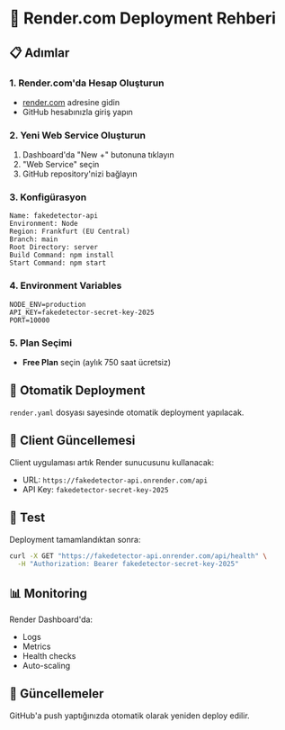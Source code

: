 # 🚀 Render.com Deployment Rehberi

## 📋 Adımlar

### 1. Render.com'da Hesap Oluşturun
- [render.com](https://render.com) adresine gidin
- GitHub hesabınızla giriş yapın

### 2. Yeni Web Service Oluşturun
1. Dashboard'da "New +" butonuna tıklayın
2. "Web Service" seçin
3. GitHub repository'nizi bağlayın

### 3. Konfigürasyon
```
Name: fakedetector-api
Environment: Node
Region: Frankfurt (EU Central)
Branch: main
Root Directory: server
Build Command: npm install
Start Command: npm start
```

### 4. Environment Variables
```
NODE_ENV=production
API_KEY=fakedetector-secret-key-2025
PORT=10000
```

### 5. Plan Seçimi
- **Free Plan** seçin (aylık 750 saat ücretsiz)

## 🔧 Otomatik Deployment

`render.yaml` dosyası sayesinde otomatik deployment yapılacak.

## 📱 Client Güncellemesi

Client uygulaması artık Render sunucusunu kullanacak:
- URL: `https://fakedetector-api.onrender.com/api`
- API Key: `fakedetector-secret-key-2025`

## 🧪 Test

Deployment tamamlandıktan sonra:
```bash
curl -X GET "https://fakedetector-api.onrender.com/api/health" \
  -H "Authorization: Bearer fakedetector-secret-key-2025"
```

## 📊 Monitoring

Render Dashboard'da:
- Logs
- Metrics
- Health checks
- Auto-scaling

## 🔄 Güncellemeler

GitHub'a push yaptığınızda otomatik olarak yeniden deploy edilir. 